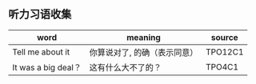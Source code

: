 ## 听力习语收集

word|meaning|source
---|---|---
Tell me about it|你算说对了, 的确（表示同意）|TPO12C1
It was a big deal？|这有什么大不了的？|TPO4C1

